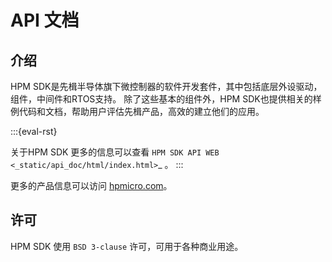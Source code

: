 # API 文档

## 介绍

HPM SDK是先楫半导体旗下微控制器的软件开发套件，其中包括底层外设驱动，组件，中间件和RTOS支持。
除了这些基本的组件外，HPM SDK也提供相关的样例代码和文档，帮助用户评估先楫产品，高效的建立他们的应用。

:::{eval-rst}

关于HPM SDK 更多的信息可以查看 `HPM SDK API WEB <_static/api_doc/html/index.html>`_ 。
:::


更多的产品信息可以访问 [hpmicro.com](https://www.hpmicro.com)。


## 许可

HPM SDK 使用 `BSD 3-clause` 许可，可用于各种商业用途。
